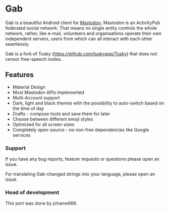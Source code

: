 # Gab

Gab is a beautiful Android client for [Mastodon](https://github.com/tootsuite/mastodon). Mastodon is an ActivityPub federated social network. That means no single entity controls the whole network, rather, like e-mail, volunteers and organisations operate their own independent servers, users from which can all interact with each other seamlessly.

Gab is a fork of Tusky (https://github.com/tuskyapp/Tusky) that does not censor free-speech nodes.

## Features

- Material Design
- Most Mastodon APIs implemented
- Multi-Account support
- Dark, light and black themes with the possibility to auto-switch based on the time of day
- Drafts - compose toots and save them for later
- Choose between different emoji styles 
- Optimized for all screen sizes
- Completely open-source - no non-free dependencies like Google services


### Support

If you have any bug reports, feature requests or questions please open an issue.

For translating Gab-changed strings into your language, please open an issue.

### Head of development

This port was done by johanw666.

### 
